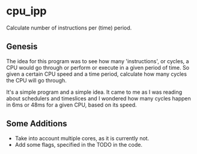 # cpu_ipp

Calculate number of instructions per (time) period.

## Genesis

The idea for this program was to see how many 'instructions', or cycles, a CPU
would go through or perform or execute in a given period of time. So given a
certain CPU speed and a time period, calculate how many cycles the CPU will go
through.

It's a simple program and a simple idea. It came to me as I was reading about
schedulers and timeslices and I wondered how many cycles happen in 6ms or 48ms
for a given CPU, based on its speed.

## Some Additions
* Take into account multiple cores, as it is currently not.
* Add some flags, specified in the TODO in the code. 
